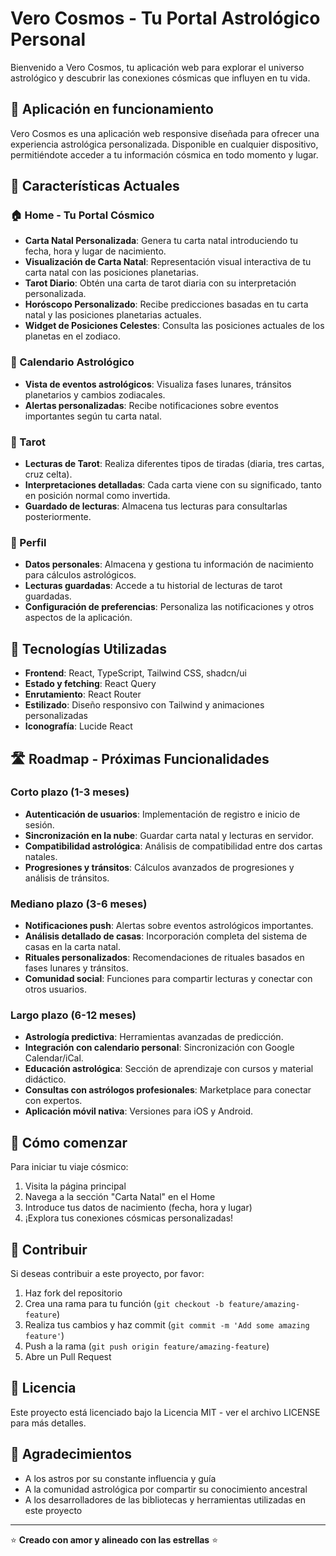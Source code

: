 
# Vero Cosmos - Tu Portal Astrológico Personal

Bienvenido a Vero Cosmos, tu aplicación web para explorar el universo astrológico y descubrir las conexiones cósmicas que influyen en tu vida.

## 📱 Aplicación en funcionamiento

Vero Cosmos es una aplicación web responsive diseñada para ofrecer una experiencia astrológica personalizada. Disponible en cualquier dispositivo, permitiéndote acceder a tu información cósmica en todo momento y lugar.

## 🌟 Características Actuales

### 🏠 Home - Tu Portal Cósmico
- **Carta Natal Personalizada**: Genera tu carta natal introduciendo tu fecha, hora y lugar de nacimiento.
- **Visualización de Carta Natal**: Representación visual interactiva de tu carta natal con las posiciones planetarias.
- **Tarot Diario**: Obtén una carta de tarot diaria con su interpretación personalizada.
- **Horóscopo Personalizado**: Recibe predicciones basadas en tu carta natal y las posiciones planetarias actuales.
- **Widget de Posiciones Celestes**: Consulta las posiciones actuales de los planetas en el zodiaco.

### 📅 Calendario Astrológico
- **Vista de eventos astrológicos**: Visualiza fases lunares, tránsitos planetarios y cambios zodiacales.
- **Alertas personalizadas**: Recibe notificaciones sobre eventos importantes según tu carta natal.

### 🔮 Tarot
- **Lecturas de Tarot**: Realiza diferentes tipos de tiradas (diaria, tres cartas, cruz celta).
- **Interpretaciones detalladas**: Cada carta viene con su significado, tanto en posición normal como invertida.
- **Guardado de lecturas**: Almacena tus lecturas para consultarlas posteriormente.

### 👤 Perfil
- **Datos personales**: Almacena y gestiona tu información de nacimiento para cálculos astrológicos.
- **Lecturas guardadas**: Accede a tu historial de lecturas de tarot guardadas.
- **Configuración de preferencias**: Personaliza las notificaciones y otros aspectos de la aplicación.

## 🧪 Tecnologías Utilizadas

- **Frontend**: React, TypeScript, Tailwind CSS, shadcn/ui
- **Estado y fetching**: React Query
- **Enrutamiento**: React Router
- **Estilizado**: Diseño responsivo con Tailwind y animaciones personalizadas
- **Iconografía**: Lucide React

## 🛣️ Roadmap - Próximas Funcionalidades

### Corto plazo (1-3 meses)
- **Autenticación de usuarios**: Implementación de registro e inicio de sesión.
- **Sincronización en la nube**: Guardar carta natal y lecturas en servidor.
- **Compatibilidad astrológica**: Análisis de compatibilidad entre dos cartas natales.
- **Progresiones y tránsitos**: Cálculos avanzados de progresiones y análisis de tránsitos.

### Mediano plazo (3-6 meses)
- **Notificaciones push**: Alertas sobre eventos astrológicos importantes.
- **Análisis detallado de casas**: Incorporación completa del sistema de casas en la carta natal.
- **Rituales personalizados**: Recomendaciones de rituales basados en fases lunares y tránsitos.
- **Comunidad social**: Funciones para compartir lecturas y conectar con otros usuarios.

### Largo plazo (6-12 meses)
- **Astrología predictiva**: Herramientas avanzadas de predicción.
- **Integración con calendario personal**: Sincronización con Google Calendar/iCal.
- **Educación astrológica**: Sección de aprendizaje con cursos y material didáctico.
- **Consultas con astrólogos profesionales**: Marketplace para conectar con expertos.
- **Aplicación móvil nativa**: Versiones para iOS y Android.

## 🚀 Cómo comenzar

Para iniciar tu viaje cósmico:

1. Visita la página principal 
2. Navega a la sección "Carta Natal" en el Home
3. Introduce tus datos de nacimiento (fecha, hora y lugar)
4. ¡Explora tus conexiones cósmicas personalizadas!

## 🤝 Contribuir

Si deseas contribuir a este proyecto, por favor:

1. Haz fork del repositorio
2. Crea una rama para tu función (`git checkout -b feature/amazing-feature`)
3. Realiza tus cambios y haz commit (`git commit -m 'Add some amazing feature'`)
4. Push a la rama (`git push origin feature/amazing-feature`)
5. Abre un Pull Request

## 📄 Licencia

Este proyecto está licenciado bajo la Licencia MIT - ver el archivo LICENSE para más detalles.

## 💫 Agradecimientos

- A los astros por su constante influencia y guía
- A la comunidad astrológica por compartir su conocimiento ancestral
- A los desarrolladores de las bibliotecas y herramientas utilizadas en este proyecto

---
⭐ **Creado con amor y alineado con las estrellas** ⭐
